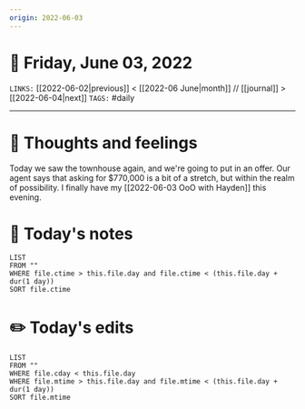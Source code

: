 ```yaml
---
origin: 2022-06-03
---
```

# 📅 Friday, June 03, 2022
`LINKS:` [[2022-06-02|previous]] < [[2022-06 June|month]] // [[journal]] > [[2022-06-04|next]] 
`TAGS:` #daily

---
# 💭 Thoughts and feelings
Today we saw the townhouse again, and we're going to put in an offer. Our agent says that asking for $770,000 is a bit of a stretch, but within the realm of possibility. I finally have my [[2022-06-03 OoO with Hayden]] this evening. 

# 📝 Today's notes
```dataview
LIST 
FROM ""
WHERE file.ctime > this.file.day and file.ctime < (this.file.day + dur(1 day))
SORT file.ctime
```
# ✏️ Today's edits
```dataview
LIST
FROM ""
WHERE file.cday < this.file.day
WHERE file.mtime > this.file.day and file.mtime < (this.file.day + dur(1 day))
SORT file.mtime
```